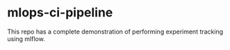 # mlops-ci-pipeline
This repo has a complete demonstration of performing experiment tracking using mlflow.
